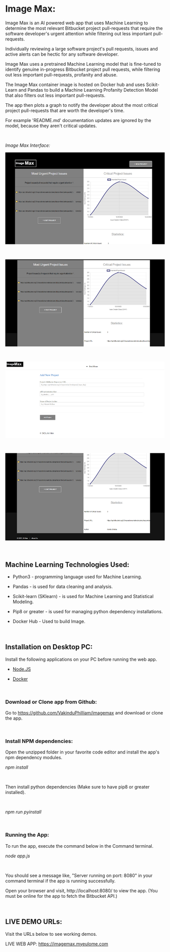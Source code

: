 
# Image Max:

Image Max is an AI powered web app that uses Machine Learning to determine the most relevant Bitbucket project pull-requests that require the software developer's  urgent attention while filtering out less important pull-requests. 

Individually reviewing a large software project's pull requests, issues and active alerts can be hectic for any software developer. 

Image Max uses a pretrained Machine Learning model that is fine-tuned to identify genuine in-progress Bitbucket project pull requests, while filtering out less important pull-requests, profanity and abuse. 

The Image Max container image is hosted on Docker hub and uses Scikit-Learn and Pandas to build a Machine Learning Profanity Detection Model that also filters out less important pull-requests. 

The app then plots a graph to notify the developer about the most critical project pull-requests that are worth the developer's time. 

For example 'README.md' documentation updates are ignored by the model, because they aren't critical updates.

<br/>

_Image Max Interface:_

![Imagemax of Work Interface 1](/docs/ui1.png)

</br>

![Imagemax of Work Interface 2](/docs/ui2.png)

</br>

![Imagemax of Work Interface 3](/docs/ui3.png)

</br>

![Imagemax of Work Interface 4](/docs/ui4.png)

</br>

## Machine Learning Technologies Used:

- Python3 - programming language used for Machine Learning.

- Pandas - is used for data cleaning and analysis.

- Scikit-learn (SKlearn) - is used for Machine Learning and Statistical Modeling.

- Pip8 or greater - is used for managing python dependency installations.

- Docker Hub - Used to build Image.

<br/>

## Installation on Desktop PC:

Install the following applications on your PC before running the web app.

- [Node.JS](https://nodejs.org/en/download/current/)

- [Docker](https://docs.docker.com/get-docker/)

</br>

### Download or Clone app from Github:

Go to https://github.com/VakinduPhilliam/imagemax and download or clone the app.

</br>

### Install NPM dependencies:

Open the unzipped folder in your favorite code editor and install the app's npm dependency modules. 

_npm install_

</br>

Then install python dependencies (Make sure to have pip8 or greater installed).

</br>

_npm run pyinstall_

</br>

### Running the App:

To run the app, execute the command below in the Command terminal. 

_node app.js_

</br>

You should see a message like, "Server running on port: 8080" in your command terminal if the app is running successfully.

Open your browser and visit, http://localhost:8080/ to view the app.
(You must be online for the app to fetch the Bitbucket API.)

</br>

## LIVE DEMO URLs:

Visit the URLs below to see working demos.

LIVE WEB APP: https://imagemax.myeulome.com

